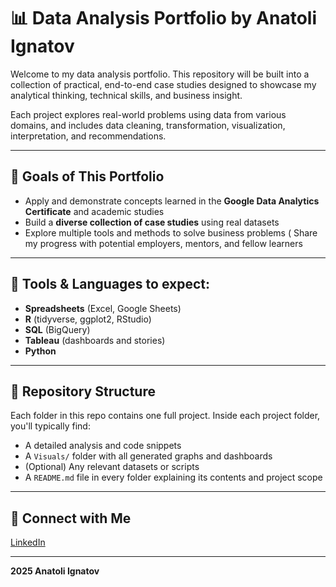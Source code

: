 # 📊 Data Analysis Portfolio by Anatoli Ignatov

Welcome to my data analysis portfolio. This repository will be built into a collection of practical, end-to-end case studies designed to showcase my analytical thinking, technical skills, and business insight.

Each project explores real-world problems using data from various domains, and includes data cleaning, transformation, visualization, interpretation, and recommendations.

---

## 🎯 Goals of This Portfolio

* Apply and demonstrate concepts learned in the **Google Data Analytics Certificate** and academic studies
* Build a **diverse collection of case studies** using real datasets
* Explore multiple tools and methods to solve business problems
( Share my progress with potential employers, mentors, and fellow learners

---

## 🧰 Tools & Languages to expect:

* **Spreadsheets** (Excel, Google Sheets)
* **R** (tidyverse, ggplot2, RStudio)
* **SQL** (BigQuery)
* **Tableau** (dashboards and stories)
* **Python** 

---

## 📁 Repository Structure

Each folder in this repo contains one full project. Inside each project folder, you'll typically find:

* A detailed analysis and code snippets
* A `Visuals/` folder with all generated graphs and dashboards
* (Optional) Any relevant datasets or scripts
* A `README.md` file in every folder explaining its contents and project scope

---

## 📎 Connect with Me

[LinkedIn](https://www.linkedin.com/in/anatoli-ignatov-45891421a/)

---

**2025 Anatoli Ignatov**
